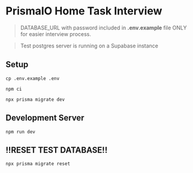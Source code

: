 # PrismaIO Home Task Interview


> DATABASE_URL with password included in **.env.example** file ONLY for easier interview process.

> Test postgres server is running on a Supabase instance





## Setup

```
cp .env.example .env

npm ci

npx prisma migrate dev

```


## Development Server

```
npm run dev
```


## !!RESET TEST DATABASE!!
```
npx prisma migrate reset
```

